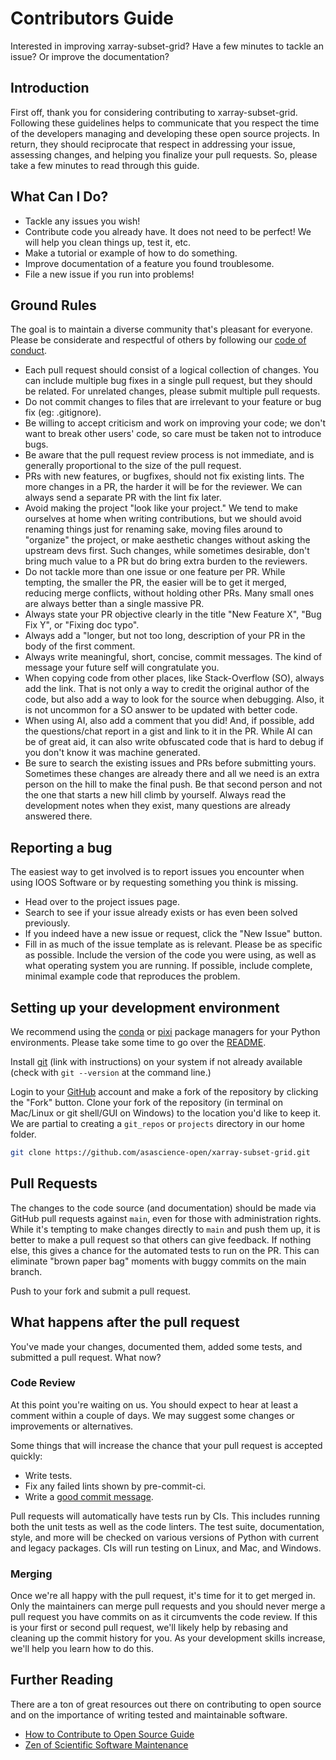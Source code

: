 # Contributors Guide

Interested in improving xarray-subset-grid?
Have a few minutes to tackle an issue? Or improve the documentation?

## Introduction

First off, thank you for considering contributing to xarray-subset-grid.
Following these guidelines helps to communicate that you respect the time of the developers managing and developing these open source projects.
In return, they should reciprocate that respect in addressing your issue,
assessing changes, and helping you finalize your pull requests.
So, please take a few minutes to read through this guide.

## What Can I Do?

* Tackle any issues you wish!
* Contribute code you already have. It does not need to be perfect! We will help you clean
  things up, test it, etc.
* Make a tutorial or example of how to do something.
* Improve documentation of a feature you found troublesome.
* File a new issue if you run into problems!

## Ground Rules

The goal is to maintain a diverse community that's pleasant for everyone. Please
be considerate and respectful of others by following our
[code of conduct](https://github.com/ioos/.github/blob/main/CODE_OF_CONDUCT.md).

* Each pull request should consist of a logical collection of changes.
  You can include multiple bug fixes in a single pull request,
  but they should be related.
  For unrelated changes, please submit multiple pull requests.
* Do not commit changes to files that are irrelevant to your feature or bug fix
  (eg: .gitignore).
* Be willing to accept criticism and work on improving your code; we don't want
  to break other users' code, so care must be taken not to introduce bugs.
* Be aware that the pull request review process is not immediate, and is
  generally proportional to the size of the pull request.
* PRs with new features, or bugfixes, should not fix existing lints. The more changes in a PR, the harder it will be for the reviewer. We can always send a separate PR with the lint fix later.
* Avoid making the project "look like your project." We tend to make ourselves at home when writing contributions, but we should avoid renaming things just for renaming sake, moving files around to "organize" the project, or make aesthetic changes without asking the upstream devs first. Such changes, while sometimes desirable, don't bring much value to a PR but do bring extra burden to the reviewers.
* Do not tackle more than one issue or one feature per PR. While tempting, the smaller the PR, the easier will be to get it merged, reducing merge conflicts, without holding other PRs. Many small ones are always better than a single massive PR.
* Always state your PR objective clearly in the title "New Feature X", "Bug Fix Y", or "Fixing doc typo".
* Always add a "longer, but not too long, description of your PR in the body of the first comment.
* Always write meaningful, short, concise, commit messages. The kind of message your future self will congratulate you.
* When copying code from other places, like Stack-Overflow (SO), always add the link. That is not only a way to credit the original author of the code, but also add a way to look for the source when debugging. Also, it is not uncommon for a SO answer to be updated with better code.
* When using AI, also add a comment that you did! And, if possible, add the questions/chat report in a gist and link to it in the PR. While AI can be of great aid, it can also write obfuscated code that is hard to debug if you don't know it was machine generated.
* Be sure to search the existing issues and PRs before submitting yours. Sometimes these changes are already there and all we need is an extra person on the hill to make the final push. Be that second person and not the one that starts a new hill climb by yourself.
Always read the development notes when they exist, many questions are already answered there.

## Reporting a bug

The easiest way to get involved is to report issues you encounter when using IOOS Software or by
requesting something you think is missing.

* Head over to the project issues page.
* Search to see if your issue already exists or has even been solved previously.
* If you indeed have a new issue or request, click the "New Issue" button.
* Fill in as much of the issue template as is relevant. Please be as specific as possible.
  Include the version of the code you were using, as well as what operating system you
  are running. If possible, include complete, minimal example code that reproduces the problem.

## Setting up your development environment

We recommend using the [conda](https://conda.io/docs/) or [pixi](https://prefix.dev/) package managers for your Python environments.
Please take some time to go over the [README](https://github.com/asascience-open/xarray-subset-grid/blob/main/README.md).

Install [git](https://git-scm.com/book/en/v2/Getting-Started-Installing-Git)
(link with instructions) on your system if not already available
(check with ``git --version`` at the command line.)

Login to your [GitHub](https://github.com) account and make a fork of the
repository by clicking the "Fork" button.
Clone your fork of the repository (in terminal on Mac/Linux or git shell/GUI on Windows)
to the location you'd like to keep it.
We are partial to creating a ``git_repos`` or ``projects`` directory in our home folder.

```sh
git clone https://github.com/asascience-open/xarray-subset-grid.git
```

## Pull Requests

The changes to the code source (and documentation)
should be made via GitHub pull requests against ``main``,
even for those with administration rights.
While it's tempting to make changes directly to ``main`` and push them up,
it is better to make a pull request so that others can give feedback.
If nothing else,
this gives a chance for the automated tests to run on the PR.
This can eliminate "brown paper bag" moments with buggy commits on the main branch.

Push to your fork and submit a pull request.

## What happens after the pull request

You've made your changes, documented them, added some tests, and submitted a pull request.
What now?

### Code Review

At this point you're waiting on us. You should expect to hear at least a comment within a
couple of days. We may suggest some changes or improvements or alternatives.

Some things that will increase the chance that your pull request is accepted quickly:

* Write tests.
* Fix any failed lints shown by pre-commit-ci.
* Write a [good commit message](https://tbaggery.com/2008/04/19/a-note-about-git-commit-messages.html).

Pull requests will automatically have tests run by CIs.
This includes running both the unit tests as well as the code linters.
The test suite, documentation, style, and more will be checked on various versions of Python with current and legacy packages.
CIs will run testing on Linux, and Mac, and Windows.

### Merging

Once we're all happy with the pull request, it's time for it to get merged in. Only the
maintainers can merge pull requests and you should never merge a pull request you have commits
on as it circumvents the code review. If this is your first or second pull request, we'll
likely help by rebasing and cleaning up the commit history for you. As your development skills
increase, we'll help you learn how to do this.

## Further Reading

There are a ton of great resources out there on contributing to open source and on the
importance of writing tested and maintainable software.

* [How to Contribute to Open Source Guide](https://opensource.guide/how-to-contribute/)
* [Zen of Scientific Software Maintenance](https://jrleeman.github.io/ScientificSoftwareMaintenance/)
